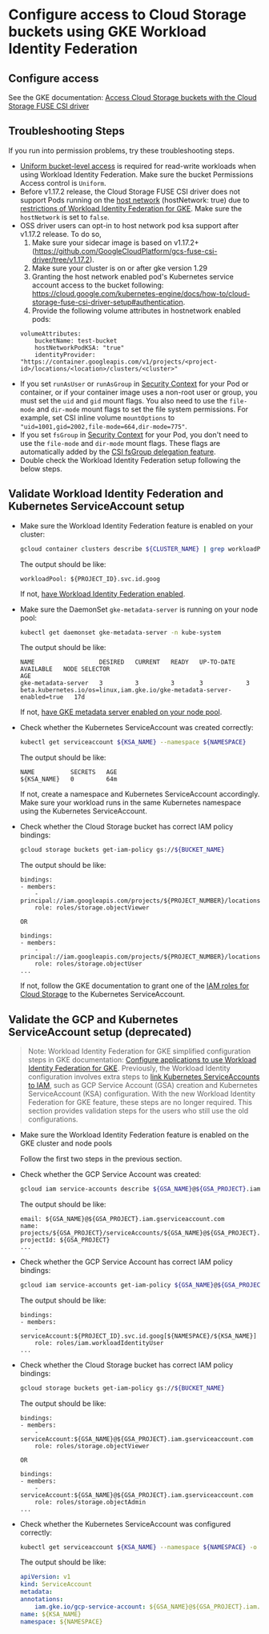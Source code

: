 <!--
Copyright 2018 The Kubernetes Authors.
Copyright 2022 Google LLC

Licensed under the Apache License, Version 2.0 (the "License");
you may not use this file except in compliance with the License.
You may obtain a copy of the License at

    https://www.apache.org/licenses/LICENSE-2.0

Unless required by applicable law or agreed to in writing, software
distributed under the License is distributed on an "AS IS" BASIS,
WITHOUT WARRANTIES OR CONDITIONS OF ANY KIND, either express or implied.
See the License for the specific language governing permissions and
limitations under the License.
-->

# Configure access to Cloud Storage buckets using GKE Workload Identity Federation

## Configure access

See the GKE documentation: [Access Cloud Storage buckets with the Cloud Storage FUSE CSI driver](https://cloud.google.com/kubernetes-engine/docs/how-to/persistent-volumes/cloud-storage-fuse-csi-driver#authentication)

## Troubleshooting Steps

If you run into permission problems, try these troubleshooting steps.

- [Uniform bucket-level access](https://cloud.google.com/storage/docs/uniform-bucket-level-access) is required for read-write workloads when using Workload Identity Federation. Make sure the bucket Permissions Access control is `Uniform`.
- Before v1.17.2 release, the Cloud Storage FUSE CSI driver does not support Pods running on the [host network](https://kubernetes.io/docs/reference/kubernetes-api/workload-resources/pod-v1/#hosts-namespaces) (hostNetwork: true) due to [restrictions of Workload Identity Federation for GKE](https://cloud.google.com/kubernetes-engine/docs/concepts/workload-identity#restrictions). Make sure the `hostNetwork` is set to `false`.
- OSS driver users can opt-in to host network pod ksa support after v1.17.2 release. To do so, 
    1. Make sure your sidecar image is based on  v1.17.2+ (https://github.com/GoogleCloudPlatform/gcs-fuse-csi-driver/tree/v1.17.2).
    2. Make sure your cluster is on or after gke version 1.29
    3. Granting the host network enabled pod's Kubernetes service account access to the bucket following: https://cloud.google.com/kubernetes-engine/docs/how-to/cloud-storage-fuse-csi-driver-setup#authentication.
    4. Provide the following volume attributes in hostnetwork enabled pods:
    ```
    volumeAttributes:
        bucketName: test-bucket
        hostNetworkPodKSA: "true"
	    identityProvider: "https://container.googleapis.com/v1/projects/<project-id>/locations/<location>/clusters/<cluster>"
    ```
- If you set `runAsUser` or `runAsGroup` in [Security Context](https://kubernetes.io/docs/tasks/configure-pod-container/security-context/) for your Pod or container, or if your container image uses a non-root user or group, you must set the `uid` and `gid` mount flags. You also need to use the `file-mode` and `dir-mode` mount flags to set the file system permissions. For example, set CSI inline volume `mountOptions` to `"uid=1001,gid=2002,file-mode=664,dir-mode=775"`.
- If you set `fsGroup` in [Security Context](https://kubernetes.io/docs/tasks/configure-pod-container/security-context/) for your Pod, you don't need to use the `file-mode` and `dir-mode` mount flags. These flags are automatically added by the [CSI fsGroup delegation feature](https://kubernetes-csi.github.io/docs/support-fsgroup.html#delegate-fsgroup-to-csi-driver).
- Double check the Workload Identity Federation setup following the below steps.

## Validate Workload Identity Federation and Kubernetes ServiceAccount setup

- Make sure the Workload Identity Federation feature is enabled on your cluster:

    ```bash
    gcloud container clusters describe ${CLUSTER_NAME} | grep workloadPool
    ```

    The output should be like:

    ```text
    workloadPool: ${PROJECT_ID}.svc.id.goog
    ```

    If not, [have Workload Identity Federation enabled](https://cloud.google.com/kubernetes-engine/docs/how-to/workload-identity#enable_on_clusters_and_node_pools).

- Make sure the DaemonSet `gke-metadata-server` is running on your node pool:

    ```bash
    kubectl get daemonset gke-metadata-server -n kube-system
    ```

    The output should be like:

    ```text
    NAME                  DESIRED   CURRENT   READY   UP-TO-DATE   AVAILABLE   NODE SELECTOR                                                             AGE
    gke-metadata-server   3         3         3       3            3           beta.kubernetes.io/os=linux,iam.gke.io/gke-metadata-server-enabled=true   17d
    ```

    If not, [have GKE metadata server enabled on your node pool](https://cloud.google.com/kubernetes-engine/docs/how-to/workload-identity#migrate_applications_to).

- Check whether the Kubernetes ServiceAccount was created correctly:

    ```bash
    kubectl get serviceaccount ${KSA_NAME} --namespace ${NAMESPACE}
    ```

    The output should be like:

    ```text
    NAME          SECRETS   AGE
    ${KSA_NAME}   0         64m
    ```

    If not, create a namespace and Kubernetes ServiceAccount accordingly. Make sure your workload runs in the same Kubernetes namespace using the Kubernetes ServiceAccount.

- Check whether the Cloud Storage bucket has correct IAM policy bindings:

    ```bash
    gcloud storage buckets get-iam-policy gs://${BUCKET_NAME}
    ```

    The output should be like:

    ```text
    bindings:
    - members:
        - principal://iam.googleapis.com/projects/${PROJECT_NUMBER}/locations/global/workloadIdentityPools/${PROJECT_ID}.svc.id.goog/subject/ns/${NAMESPACE}/sa/${KSA_NAME}
        role: roles/storage.objectViewer
    
    OR
    
    bindings:
    - members:
        - principal://iam.googleapis.com/projects/${PROJECT_NUMBER}/locations/global/workloadIdentityPools/${PROJECT_ID}.svc.id.goog/subject/ns/${NAMESPACE}/sa/${KSA_NAME}
        role: roles/storage.objectUser
    ...
    ```

    If not, follow the GKE documentation to grant one of the [IAM roles for Cloud Storage](https://cloud.devsite.corp.google.com/storage/docs/access-control/iam-roles) to the Kubernetes ServiceAccount.

## Validate the GCP and Kubernetes ServiceAccount setup (deprecated)

> Note: Workload Identity Federation for GKE simplified configuration steps in GKE documentation: [Configure applications to use Workload Identity Federation for GKE](https://cloud.google.com/kubernetes-engine/docs/how-to/workload-identity#authenticating_to). Previously, the Workload Identity configuration involves extra steps to [link Kubernetes ServiceAccounts to IAM](https://cloud.google.com/kubernetes-engine/docs/how-to/workload-identity#kubernetes-sa-to-iam), such as GCP Service Account (GSA) creation and Kubernetes ServiceAccount (KSA) configuration. With the new Workload Identity Federation for GKE feature, these steps are no longer required. This section provides validation steps for the users who still use the old configurations.

- Make sure the Workload Identity Federation feature is enabled on the GKE cluster and node pools

    Follow the first two steps in the previous section.

- Check whether the GCP Service Account was created:

    ```bash
    gcloud iam service-accounts describe ${GSA_NAME}@${GSA_PROJECT}.iam.gserviceaccount.com
    ```

    The output should be like:

    ```text
    email: ${GSA_NAME}@${GSA_PROJECT}.iam.gserviceaccount.com
    name: projects/${GSA_PROJECT}/serviceAccounts/${GSA_NAME}@${GSA_PROJECT}.iam.gserviceaccount.com
    projectId: ${GSA_PROJECT}
    ...
    ```

- Check whether the GCP Service Account has correct IAM policy bindings:

    ```bash
    gcloud iam service-accounts get-iam-policy ${GSA_NAME}@${GSA_PROJECT}.iam.gserviceaccount.com
    ```

    The output should be like:

    ```text
    bindings:
    - members:
        - serviceAccount:${PROJECT_ID}.svc.id.goog[${NAMESPACE}/${KSA_NAME}]
        role: roles/iam.workloadIdentityUser
    ...
    ```

- Check whether the Cloud Storage bucket has correct IAM policy bindings:

    ```bash
    gcloud storage buckets get-iam-policy gs://${BUCKET_NAME}
    ```

    The output should be like:

    ```text
    bindings:
    - members:
        - serviceAccount:${GSA_NAME}@${GSA_PROJECT}.iam.gserviceaccount.com
        role: roles/storage.objectViewer
    
    OR
    
    bindings:
    - members:
        - serviceAccount:${GSA_NAME}@${GSA_PROJECT}.iam.gserviceaccount.com
        role: roles/storage.objectAdmin
    ...
    ```

- Check whether the Kubernetes ServiceAccount was configured correctly:

    ```bash
    kubectl get serviceaccount ${KSA_NAME} --namespace ${NAMESPACE} -o yaml
    ```

    The output should be like:

    ```yaml
    apiVersion: v1
    kind: ServiceAccount
    metadata:
    annotations:
        iam.gke.io/gcp-service-account: ${GSA_NAME}@${GSA_PROJECT}.iam.gserviceaccount.com
    name: ${KSA_NAME}
    namespace: ${NAMESPACE}
    ```
